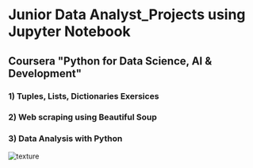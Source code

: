 # Junior Data Analyst_Projects using Jupyter Notebook
## Coursera "Python for Data Science, AI & Development"
### 1) Tuples, Lists, Dictionaries Exersices
### 2) Web scraping using Beautiful Soup
### 3) Data Analysis with Python

![texture](https://user-images.githubusercontent.com/77502878/220976431-999ffc00-cee4-47b6-9b63-d16ba772c13c.JPG)

